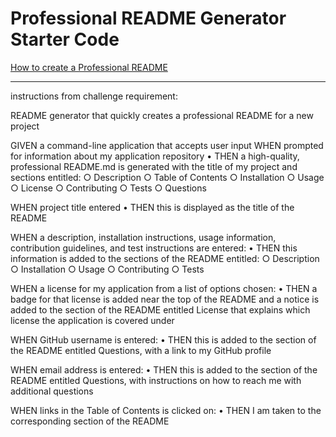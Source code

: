 # Professional README Generator Starter Code

[How to create a Professional README](./readme-guide.md)

****************************************
instructions from challenge requirement:

README generator that quickly creates a professional README for a new project


GIVEN a command-line application that accepts user input
WHEN prompted for information about my application repository
	• THEN a high-quality, professional README.md is generated with the title of my project and sections entitled:
		○ Description
		○ Table of Contents
		○ Installation
		○ Usage
		○ License
		○ Contributing
		○ Tests
		○ Questions
		
WHEN project title entered
	• THEN this is displayed as the title of the README

WHEN a description, installation instructions, usage information, contribution guidelines, and test instructions are entered: 
	• THEN this information is added to the sections of the README entitled:
		○ Description
		○ Installation
		○ Usage
		○ Contributing
		○ Tests
	
WHEN a license for my application from a list of options chosen:
	• THEN a badge for that license is added near the top of the README and a notice is added to the section of the README entitled License that explains which license the application is covered under
	
WHEN GitHub username is entered:
	• THEN this is added to the section of the README entitled Questions, with a link to my GitHub profile

WHEN email address is entered:
	• THEN this is added to the section of the README entitled Questions, with instructions on how to reach me with additional questions

WHEN links in the Table of Contents is clicked on:
	• THEN I am taken to the corresponding section of the README
